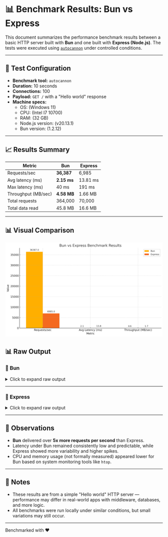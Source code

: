 # 📊 Benchmark Results: Bun vs Express

This document summarizes the performance benchmark results between a basic HTTP server built with **Bun** and one built with **Express (Node.js)**. The tests were executed using [`autocannon`](https://github.com/mcollina/autocannon) under controlled conditions.

---

## 🔧 Test Configuration

- **Benchmark tool:** `autocannon`
- **Duration:** 10 seconds
- **Connections:** 100
- **Payload:** `GET /` with a "Hello world" response
- **Machine specs:**
  - OS: (Windows 11)
  - CPU: (Intel I7 10700)
  - RAM: (32 GB)
  - Node.js version: (v20.13.1)
  - Bun version: (1.2.12)

---

## 📈 Results Summary

| Metric              | **Bun**         | **Express**     |
|---------------------|------------------|------------------|
| Requests/sec        | **36,387**       | 6,985            |
| Avg latency (ms)    | **2.15 ms**      | 13.81 ms         |
| Max latency (ms)    | 40 ms            | 191 ms           |
| Throughput (MB/sec) | **4.58 MB**      | 1.66 MB          |
| Total requests      | 364,000          | 70,000           |
| Total data read     | 45.8 MB          | 16.6 MB          |

---
## 📊 Visual Comparison

<img src="./bunvsexpress.jpg" alt="Bun vs Express Performance Chart" width="600"/>

## 📊 Raw Output

### 🔹 Bun

<details>
<summary>Click to expand raw output</summary>

```bash
Running 10s test @ http://localhost:3000
100 connections

Latency
Avg: 2.15 ms
Max: 40 ms

Req/Sec
Avg: 36,387
Total: 364,000

Bytes/Sec
Avg: 4.58 MB
Total: 45.8 MB
```

</details>

---

### 🔸 Express

<details>
<summary>Click to expand raw output</summary>

```bash
Running 10s test @ http://localhost:3001
100 connections

Latency
Avg: 13.81 ms
Max: 191 ms

Req/Sec
Avg: 6,985
Total: 70,000

Bytes/Sec
Avg: 1.66 MB
Total: 16.6 MB
```

</details>

---

## 🧠 Observations

- **Bun** delivered over **5x more requests per second** than Express.
- Latency under Bun remained consistently low and predictable, while Express showed more variability and higher spikes.
- CPU and memory usage (not formally measured) appeared lower for Bun based on system monitoring tools like `htop`.

---

## 📝 Notes

- These results are from a simple "Hello world" HTTP server — performance may differ in real-world apps with middleware, databases, and more logic.
- All benchmarks were run locally under similar conditions, but small variations may still occur.

---

Benchmarked with ❤️


